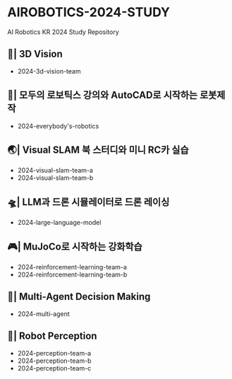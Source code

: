 # AIROBOTICS-2024-STUDY
AI Robotics KR 2024 Study Repository

## 👀| 3D Vision
- 2024-3d-vision-team

## 🤖| 모두의 로보틱스 강의와 AutoCAD로 시작하는 로봇제작
- 2024-everybody's-robotics

## 🌏| Visual SLAM 북 스터디와 미니 RC카 실습
- 2024-visual-slam-team-a
- 2024-visual-slam-team-b

## 🛸| LLM과 드론 시뮬레이터로 드론 레이싱
- 2024-large-language-model

## 🎮| MuJoCo로 시작하는 강화학습
- 2024-reinforcement-learning-team-a
- 2024-reinforcement-learning-team-b

## 🎡| Multi-Agent Decision Making
- 2024-multi-agent

## 🔭| Robot Perception
- 2024-perception-team-a
- 2024-perception-team-b
- 2024-perception-team-c
